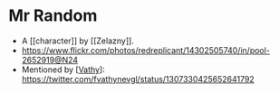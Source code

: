 # Mr Random
- A [[character]] by [[Zelazny]].
- https://www.flickr.com/photos/redreplicant/14302505740/in/pool-2652919@N24
- Mentioned by [[Vathy]]: https://twitter.com/fvathynevgl/status/1307330425652641792

[//begin]: # "Autogenerated link references for markdown compatibility"
[Vathy]: vathy "Vathy"
[//end]: # "Autogenerated link references"